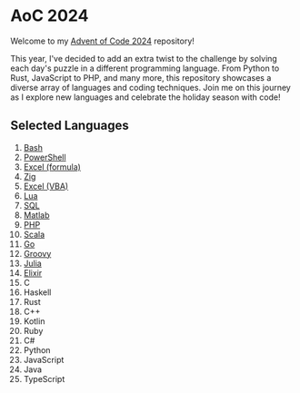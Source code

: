 # AoC 2024

Welcome to my [Advent of Code 2024](https://adventofcode.com/2024) repository!

This year, I've decided to add an extra twist to the challenge by solving each day's puzzle in a different programming language. From Python to Rust, JavaScript to PHP, and many more, this repository showcases a diverse array of languages and coding techniques. Join me on this journey as I explore new languages and celebrate the holiday season with code!

## Selected Languages

1. [Bash](./day-01/)
2. [PowerShell](./day-02/)
3. [Excel (formula)](./day-03/)
4. [Zig](./day-04/)
5. [Excel (VBA)](./day-05/)
6. [Lua](./day-06/)
7. [SQL](./day-07/)
8. [Matlab](./day-08/)
9. [PHP](./day-09/)
10. [Scala](./day-10/)
11. [Go](./day-11/)
12. [Groovy](./day-12/)
13. [Julia](./day-13/)
14. [Elixir](./day-14/)
15. C
16. Haskell
17. Rust
18. C++
19. Kotlin
20. Ruby
21. C#
22. Python
23. JavaScript
24. Java
25. TypeScript

